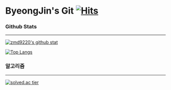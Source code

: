 # ByeongJin's Git [![Hits](https://hits.seeyoufarm.com/api/count/incr/badge.svg?url=https%3A%2F%2Fgithub.com%2Fzmd9220%2F&count_bg=%2379C83D&title_bg=%23555555&icon=&icon_color=%23E7E7E7&title=hits&edge_flat=false)](https://hits.seeyoufarm.com)



### Github Stats

---

[![zmd9220's github stat](https://github-readme-stats.vercel.app/api?username=zmd9220)](https://github.com/anuraghazra/github-readme-stats)

[![Top Langs](https://github-readme-stats.vercel.app/api/top-langs/?username=zmd9220)](https://github.com/anuraghazra/github-readme-stats)



### 

### 

### 알고리즘 

---



[![solved.ac tier](http://mazassumnida.wtf/api/v2/generate_badge?boj=zmd9220)](https://solved.ac/zmd9220)



